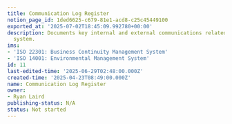 ```yaml
---
title: Communication Log Register
notion_page_id: 1ded6625-c679-81e1-acd8-c25c45449100
exported_at: '2025-07-02T18:45:09.992780+00:00'
description: Documents key internal and external communications related to the management
  system.
ims:
- 'ISO 22301: Business Continuity Management System'
- 'ISO 14001: Environmental Management System'
id: 11
last-edited-time: '2025-06-29T02:48:00.000Z'
created-time: '2025-04-23T08:49:00.000Z'
name: Communication Log Register
owner:
- Ryan Laird
publishing-status: N/A
status: Not started
---
```


